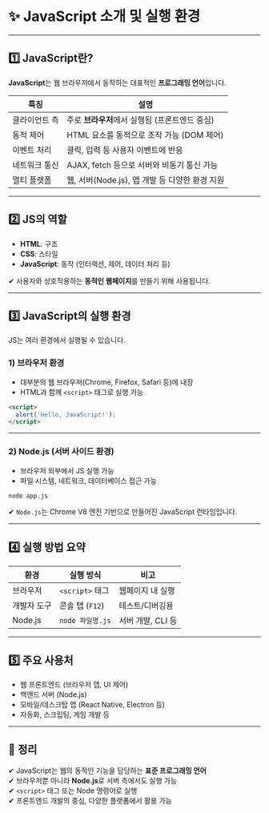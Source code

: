 # ✨ JavaScript 소개 및 실행 환경

---

## 1️⃣ JavaScript란?

**JavaScript**는 웹 브라우저에서 동작하는 대표적인 **프로그래밍 언어**입니다.

| 특징 | 설명 |
|------|------|
| 클라이언트 측 | 주로 **브라우저**에서 실행됨 (프론트엔드 중심) |
| 동적 제어 | HTML 요소를 동적으로 조작 가능 (DOM 제어) |
| 이벤트 처리 | 클릭, 입력 등 사용자 이벤트에 반응 |
| 네트워크 통신 | AJAX, fetch 등으로 서버와 비동기 통신 가능 |
| 멀티 플랫폼 | 웹, 서버(Node.js), 앱 개발 등 다양한 환경 지원 |

---

## 2️⃣ JS의 역할

- **HTML**: 구조  
- **CSS**: 스타일  
- **JavaScript**: 동작 (인터랙션, 제어, 데이터 처리 등)

✔ 사용자와 상호작용하는 **동적인 웹페이지**를 만들기 위해 사용됩니다.

---

## 3️⃣ JavaScript의 실행 환경

JS는 여러 환경에서 실행될 수 있습니다.

### 1) 브라우저 환경

- 대부분의 웹 브라우저(Chrome, Firefox, Safari 등)에 내장
- HTML과 함께 `<script>` 태그로 실행 가능

```html
<script>
  alert('Hello, JavaScript!');
</script>
```

---

### 2) Node.js (서버 사이드 환경)

- 브라우저 외부에서 JS 실행 가능
- 파일 시스템, 네트워크, 데이터베이스 접근 가능

```bash
node app.js
```

✔ `Node.js`는 Chrome V8 엔진 기반으로 만들어진 JavaScript 런타임입니다.

---

## 4️⃣ 실행 방법 요약

| 환경 | 실행 방식 | 비고 |
|------|------------|------|
| 브라우저 | `<script>` 태그 | 웹페이지 내 실행 |
| 개발자 도구 | 콘솔 탭 (`F12`) | 테스트/디버깅용 |
| Node.js | `node 파일명.js` | 서버 개발, CLI 등 |

---

## 5️⃣ 주요 사용처

- 웹 프론트엔드 (브라우저 앱, UI 제어)
- 백엔드 서버 (Node.js)
- 모바일/데스크탑 앱 (React Native, Electron 등)
- 자동화, 스크립팅, 게임 개발 등

---

## 🎯 정리

✔ JavaScript는 웹의 동적인 기능을 담당하는 **표준 프로그래밍 언어**  
✔ 브라우저뿐 아니라 **Node.js**로 서버 측에서도 실행 가능  
✔ `<script>` 태그 또는 Node 명령어로 실행  
✔ 프론트엔드 개발의 중심, 다양한 플랫폼에서 활용 가능
